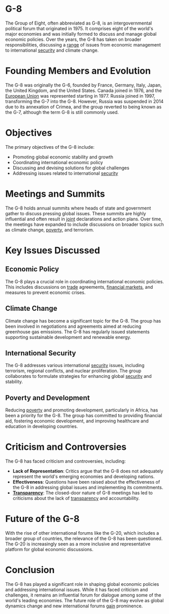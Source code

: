 # G-8

The Group of Eight, often abbreviated as G-8, is an intergovernmental political forum that originated in 1975. It comprises eight of the world's major economies and was initially formed to discuss and manage global economic policies. Over the years, the G-8 has taken on broader responsibilities, discussing a [range](../r/range.md) of issues from economic management to international [security](../s/security.md) and climate change.

# Founding Members and Evolution

The G-8 was originally the G-6, founded by France, Germany, Italy, Japan, the United Kingdom, and the United States. Canada joined in 1976, and the [European Union](../e/european_union_(eu).md) was represented starting in 1977. Russia joined in 1997, transforming the G-7 into the G-8. However, Russia was suspended in 2014 due to its annexation of Crimea, and the group reverted to being known as the G-7, although the term G-8 is still commonly used.

# Objectives

The primary objectives of the G-8 include:

- Promoting global economic stability and growth
- Coordinating international economic policy
- Discussing and devising solutions for global challenges 
- Addressing issues related to international [security](../s/security.md)

# Meetings and Summits

The G-8 holds annual summits where heads of state and government gather to discuss pressing global issues. These summits are highly influential and often result in [joint](../j/joint.md) declarations and action plans. Over time, the meetings have expanded to include discussions on broader topics such as climate change, [poverty](../p/poverty.md), and terrorism.

# Key Issues Discussed

## Economic Policy

The G-8 plays a crucial role in coordinating international economic policies. This includes discussions on [trade](../t/trade.md) agreements, [financial markets](../f/financial_market.md), and measures to prevent economic crises.

## Climate Change

Climate change has become a significant topic for the G-8. The group has been involved in negotiations and agreements aimed at reducing greenhouse gas emissions. The G-8 has regularly issued statements supporting sustainable development and renewable energy.

## International Security

The G-8 addresses various international [security](../s/security.md) issues, including terrorism, regional conflicts, and nuclear proliferation. The group collaborates to formulate strategies for enhancing global [security](../s/security.md) and stability.

## Poverty and Development

Reducing [poverty](../p/poverty.md) and promoting development, particularly in Africa, has been a priority for the G-8. The group has committed to providing financial aid, fostering economic development, and improving healthcare and education in developing countries.

# Criticism and Controversies

The G-8 has faced criticism and controversies, including:

- **Lack of Representation**: Critics argue that the G-8 does not adequately represent the world's emerging economies and developing nations.
- **Effectiveness**: Questions have been raised about the effectiveness of the G-8 in addressing global issues and implementing its commitments.
- **[Transparency](../t/transparency.md)**: The closed-door nature of G-8 meetings has led to criticisms about the lack of [transparency](../t/transparency.md) and accountability.

# Future of the G-8

With the rise of other international forums like the G-20, which includes a broader group of countries, the relevance of the G-8 has been questioned. The G-20 is increasingly seen as a more inclusive and representative platform for global economic discussions.

# Conclusion

The G-8 has played a significant role in shaping global economic policies and addressing international issues. While it has faced criticism and challenges, it remains an influential forum for dialogue among some of the world's leading economies. The future role of the G-8 may evolve as global dynamics change and new international forums [gain](../g/gain.md) prominence.